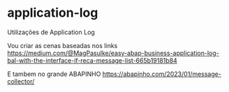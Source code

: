 # application-log
 Utilizações de Application Log


Vou criar as cenas baseadas nos links
https://medium.com/@MagPasulke/easy-abap-business-application-log-bal-with-the-interface-if-reca-message-list-665b19181b84

E tambem no grande ABAPINHO
https://abapinho.com/2023/01/message-collector/